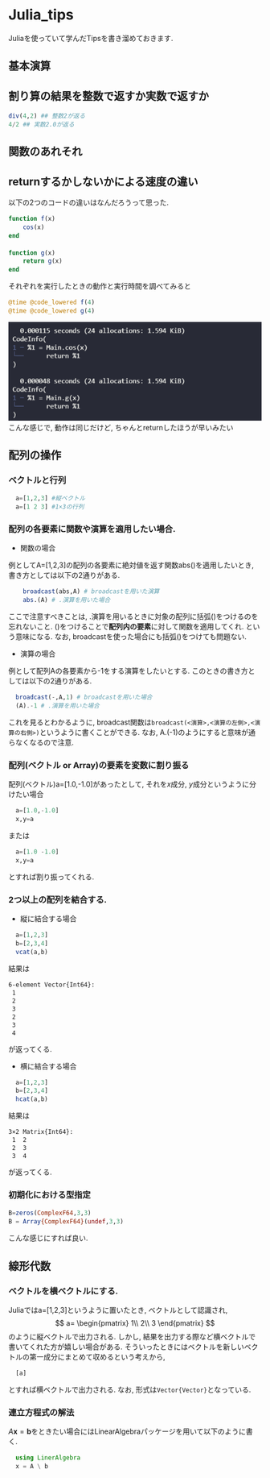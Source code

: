 # Julia_tips
Juliaを使っていて学んだTipsを書き溜めておきます.

## 基本演算
## 割り算の結果を整数で返すか実数で返すか

```julia
div(4,2) ## 整数2が返る
4/2 ## 実数2.0が返る
```

## 関数のあれそれ
## returnするかしないかによる速度の違い
以下の2つのコードの違いはなんだろうって思った.
```julia
function f(x)
    cos(x)
end

function g(x)
    return g(x)    
end
```
それぞれを実行したときの動作と実行時間を調べてみると
```julia
@time @code_lowered f(4)
@time @code_lowered g(4)
```

![](images/2021-12-21-17-30-35.png)
こんな感じで, 動作は同じだけど, ちゃんとreturnしたほうが早いみたい

## 配列の操作
### ベクトルと行列
```julia
  a=[1,2,3] #縦ベクトル
  a=[1 2 3] #1×3の行列
```


### 配列の各要素に関数や演算を適用したい場合.
- 関数の場合

例としてA=[1,2,3]の配列の各要素に絶対値を返す関数abs()を適用したいとき, 書き方としては以下の2通りがある.
```julia
    broadcast(abs,A) # broadcastを用いた演算
    abs.(A) # .演算を用いた場合
```
ここで注意すべきことは, .演算を用いるときに対象の配列に括弧()をつけるのを忘れないこと. ()をつけることで**配列内の要素**に対して関数を適用してくれ. という意味になる. なお, broadcastを使った場合にも括弧()をつけても問題ない.

- 演算の場合
  
例として配列Aの各要素から-1をする演算をしたいとする. このときの書き方としては以下の2通りがある.
  ```julia
    broadcast(-,A,1) # broadcastを用いた場合
    (A).-1 # .演算を用いた場合
  ```
これを見るとわかるように, broadcast関数は`broadcast(<演算>,<演算の左側>,<演算の右側>)`というように書くことができる. なお, A.(-1)のようにすると意味が通らなくなるので注意.

### 配列(ベクトル or Array)の要素を変数に割り振る
配列(ベクトル)a=[1.0,-1.0]があったとして, それを$x$成分, $y$成分というように分けたい場合

```julia
  a=[1.0,-1.0]
  x,y=a
```
または
```julia
  a=[1.0 -1.0]
  x,y=a
```
とすれば割り振ってくれる.

### 2つ以上の配列を結合する.
- 縦に結合する場合

```julia
  a=[1,2,3]
  b=[2,3,4]
  vcat(a,b)
```
結果は
```
6-element Vector{Int64}:
 1
 2
 3
 2
 3
 4
```
が返ってくる.

- 横に結合する場合
```julia
  a=[1,2,3]
  b=[2,3,4]
  hcat(a,b)
```
結果は
```
3×2 Matrix{Int64}:
 1  2
 2  3
 3  4
```
が返ってくる.

### 初期化における型指定
```julia
B=zeros(ComplexF64,3,3)
B = Array{ComplexF64}(undef,3,3)

```
こんな感じにすれば良い.

## 線形代数
### ベクトルを横ベクトルにする.
Juliaではa=[1,2,3]というように置いたとき, ベクトルとして認識され,
$$
a=
\begin{pmatrix}
  1\\
  2\\
  3
\end{pmatrix}
$$
のように縦ベクトルで出力される. しかし, 結果を出力する際など横ベクトルで書いてくれた方が嬉しい場合がある. そういったときにはベクトルを新しいベクトルの第一成分にまとめて収めるという考えから,
```julia
  [a]
```
とすれば横ベクトルで出力される. なお, 形式は`Vector{Vector}`となっている.

### 


### 連立方程式の解法
$A\bm{x}=\bm{b}$をときたい場合にはLinearAlgebraパッケージを用いて以下のように書く.
```julia
  using LinerAlgebra
  x = A \ b
```